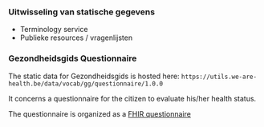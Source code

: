 ### Uitwisseling van statische gegevens
 * Terminology service
 * Publieke resources  / vragenlijsten


### Gezondheidsgids Questionnaire

The static data for Gezondheidsgids is hosted here:
`https://utils.we-are-health.be/data/vocab/gg/questionnaire/1.0.0`

It concerns a questionnaire for the citizen to evaluate his/her health status.

The questionnaire is organized as a [FHIR questionnaire](https://build.fhir.org/questionnaire.html) 
